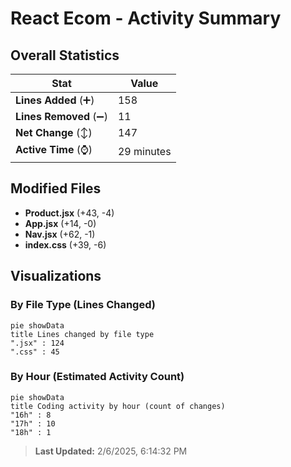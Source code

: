 # React Ecom - Activity Summary 

## Overall Statistics

| Stat                   | Value                                                             |
| ---------------------- | ----------------------------------------------------------------- |
| **Lines Added** (➕)   | 158                                          |
| **Lines Removed** (➖) | 11                                        |
| **Net Change** (↕)    | 147                |
| **Active Time** (⌚)   | 29 minutes |


## Modified Files
- **Product.jsx** (+43, -4)
- **App.jsx** (+14, -0)
- **Nav.jsx** (+62, -1)
- **index.css** (+39, -6)

## Visualizations

### By File Type (Lines Changed)

```mermaid
pie showData
title Lines changed by file type
".jsx" : 124
".css" : 45
```

### By Hour (Estimated Activity Count)

```mermaid
pie showData
title Coding activity by hour (count of changes)
"16h" : 8
"17h" : 10
"18h" : 1
```


> **Last Updated:** 2/6/2025, 6:14:32 PM